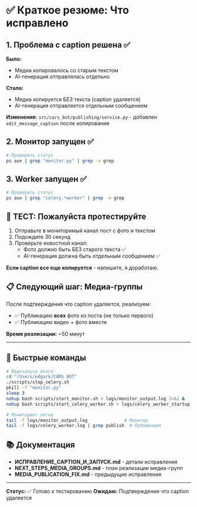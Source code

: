 # ✅ Краткое резюме: Что исправлено

## 1. Проблема с caption решена ✅

**Было:**
- Медиа копировалось со старым текстом
- AI-генерация отправлялась отдельно

**Стало:**
- Медиа копируется БЕЗ текста (caption удаляется)
- AI-генерация отправляется отдельным сообщением

**Изменения:** `src/cars_bot/publishing/service.py` - добавлен `edit_message_caption` после копирования

## 2. Монитор запущен ✅

```bash
# Проверить статус
ps aux | grep "monitor.py" | grep -v grep
```

## 3. Worker запущен ✅

```bash
# Проверить статус  
ps aux | grep "celery.*worker" | grep -v grep
```

## 🧪 ТЕСТ: Пожалуйста протестируйте

1. Отправьте в мониторимый канал пост с фото и текстом
2. Подождите 30 секунд
3. Проверьте новостной канал:
   - Фото должно быть БЕЗ старого текста ✅
   - AI-генерация должна быть отдельным сообщением ✅

**Если caption все еще копируется** - напишите, я доработаю.

## 📋 Следующий шаг: Медиа-группы

После подтверждения что caption удаляется, реализуем:
- ✅ Публикацию **всех** фото из поста (не только первого)
- ✅ Публикацию видео + фото вместе

**Время реализации:** ~50 минут

---

## 🚀 Быстрые команды

```bash
# Перезапуск всего
cd "/Users/edgark/CARS BOT"
./scripts/stop_celery.sh
pkill -f "monitor.py"
sleep 3
nohup bash scripts/start_monitor.sh > logs/monitor_output.log 2>&1 &
nohup bash scripts/start_celery_worker.sh > logs/celery_worker_startup.log 2>&1 &

# Мониторинг логов
tail -f logs/monitor_output.log              # Монитор
tail -f logs/celery_worker.log | grep publish  # Публикация
```

## 📚 Документация

- **ИСПРАВЛЕНИЕ_CAPTION_И_ЗАПУСК.md** - детали исправления
- **NEXT_STEPS_MEDIA_GROUPS.md** - план реализации медиа-групп
- **MEDIA_PUBLICATION_FIX.md** - предыдущие исправления

---

**Статус:** ✅ Готово к тестированию
**Ожидаю:** Подтверждение что caption удаляется

